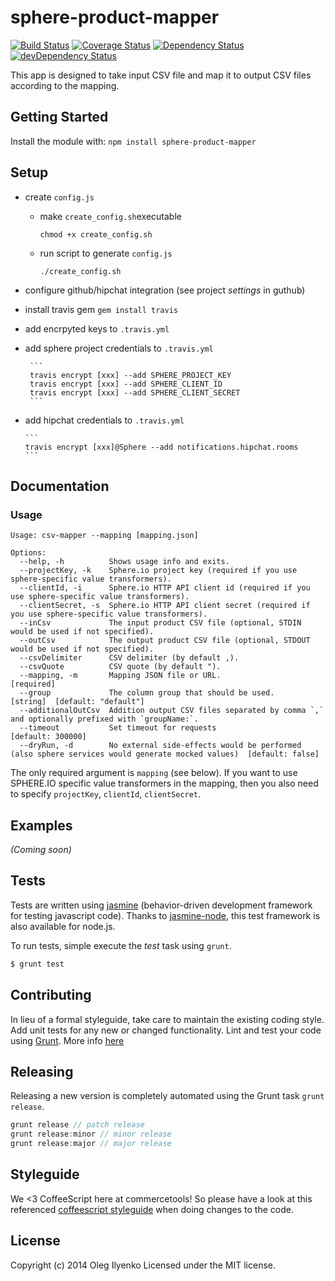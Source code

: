 # sphere-product-mapper

[![Build Status](https://travis-ci.org/sphereio/sphere-product-mapper.png?branch=master)](https://travis-ci.org/sphereio/sphere-product-mapper) [![Coverage Status](https://coveralls.io/repos/sphereio/sphere-product-mapper/badge.png?branch=master)](https://coveralls.io/r/sphereio/sphere-product-mapper?branch=master) [![Dependency Status](https://david-dm.org/sphereio/sphere-product-mapper.png?theme=shields.io)](https://david-dm.org/sphereio/sphere-product-mapper) [![devDependency Status](https://david-dm.org/sphereio/sphere-product-mapper/dev-status.png?theme=shields.io)](https://david-dm.org/sphereio/sphere-product-mapper#info=devDependencies)

This app is designed to take input CSV file and map it to output CSV files according to the mapping.

## Getting Started
Install the module with: `npm install sphere-product-mapper`

## Setup

* create `config.js`
  * make `create_config.sh`executable

    ```
    chmod +x create_config.sh
    ```
  * run script to generate `config.js`

    ```
    ./create_config.sh
    ```
* configure github/hipchat integration (see project *settings* in guthub)
* install travis gem `gem install travis`
* add encrpyted keys to `.travis.yml`
 * add sphere project credentials to `.travis.yml`

        ```
        travis encrypt [xxx] --add SPHERE_PROJECT_KEY
        travis encrypt [xxx] --add SPHERE_CLIENT_ID
        travis encrypt [xxx] --add SPHERE_CLIENT_SECRET
        ```
  * add hipchat credentials to `.travis.yml`

        ```
        travis encrypt [xxx]@Sphere --add notifications.hipchat.rooms
        ```

## Documentation

### Usage

    Usage: csv-mapper --mapping [mapping.json]

    Options:
      --help, -h          Shows usage info and exits.
      --projectKey, -k    Sphere.io project key (required if you use sphere-specific value transformers).
      --clientId, -i      Sphere.io HTTP API client id (required if you use sphere-specific value transformers).
      --clientSecret, -s  Sphere.io HTTP API client secret (required if you use sphere-specific value transformers).
      --inCsv             The input product CSV file (optional, STDIN would be used if not specified).
      --outCsv            The output product CSV file (optional, STDOUT would be used if not specified).
      --csvDelimiter      CSV delimiter (by default ,).
      --csvQuote          CSV quote (by default ").
      --mapping, -m       Mapping JSON file or URL.                                                                        [required]
      --group             The column group that should be used.                                                            [string]  [default: "default"]
      --additionalOutCsv  Addition output CSV files separated by comma `,` and optionally prefixed with `groupName:`.
      --timeout           Set timeout for requests                                                                         [default: 300000]
      --dryRun, -d        No external side-effects would be performed (also sphere services would generate mocked values)  [default: false]

The only required argument is `mapping` (see below). If you want to use SPHERE.IO specific value transformers in the mapping,
then you also need to specify `projectKey`, `clientId`, `clientSecret`.

## Examples
_(Coming soon)_

## Tests
Tests are written using [jasmine](http://pivotal.github.io/jasmine/) (behavior-driven development framework for testing javascript code). Thanks to [jasmine-node](https://github.com/mhevery/jasmine-node), this test framework is also available for node.js.

To run tests, simple execute the *test* task using `grunt`.
```bash
$ grunt test
```

## Contributing
In lieu of a formal styleguide, take care to maintain the existing coding style. Add unit tests for any new or changed functionality. Lint and test your code using [Grunt](http://gruntjs.com/).
More info [here](CONTRIBUTING.md)

## Releasing
Releasing a new version is completely automated using the Grunt task `grunt release`.

```javascript
grunt release // patch release
grunt release:minor // minor release
grunt release:major // major release
```

## Styleguide
We <3 CoffeeScript here at commercetools! So please have a look at this referenced [coffeescript styleguide](https://github.com/polarmobile/coffeescript-style-guide) when doing changes to the code.

## License
Copyright (c) 2014 Oleg Ilyenko
Licensed under the MIT license.

